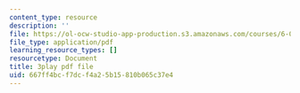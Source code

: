```yaml
---
content_type: resource
description: ''
file: https://ol-ocw-studio-app-production.s3.amazonaws.com/courses/6-01sc-introduction-to-electrical-engineering-and-computer-science-i-spring-2011/667ff4bcf7dcf4a25b15810b065c37e4_qGZy1CRoZdE.pdf
file_type: application/pdf
learning_resource_types: []
resourcetype: Document
title: 3play pdf file
uid: 667ff4bc-f7dc-f4a2-5b15-810b065c37e4
---
```

